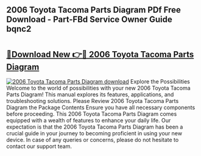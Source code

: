 ## 2006 Toyota Tacoma Parts Diagram PDf Free Download - Part-FBd Service Owner Guide bqnc2

# <h2><a href="http://dfkq7vo.blite.top/?on=2006+Toyota+Tacoma+Parts+Diagram">🔗Download New 👉🔴 2006 Toyota Tacoma Parts Diagram</a></h2>

[![2006 Toyota Tacoma Parts Diagram download](https://i.imgur.com/lujVjoI.png)](http://dfkq7vo.blite.top/?on=2006+Toyota+Tacoma+Parts+Diagram)
Explore the Possibilities Welcome to the world of possibilities with your new 2006 Toyota Tacoma Parts Diagram! This manual explores its features, applications, and troubleshooting solutions. Please Review 2006 Toyota Tacoma Parts Diagram the Package Contents Ensure you have all necessary components before proceeding. This 2006 Toyota Tacoma Parts Diagram comes equipped with a wealth of features to enhance your daily life. Our expectation is that the 2006 Toyota Tacoma Parts Diagram has been a crucial guide in your journey to becoming proficient in using your new device. In case of any queries or concerns, please do not hesitate to contact our support team.
